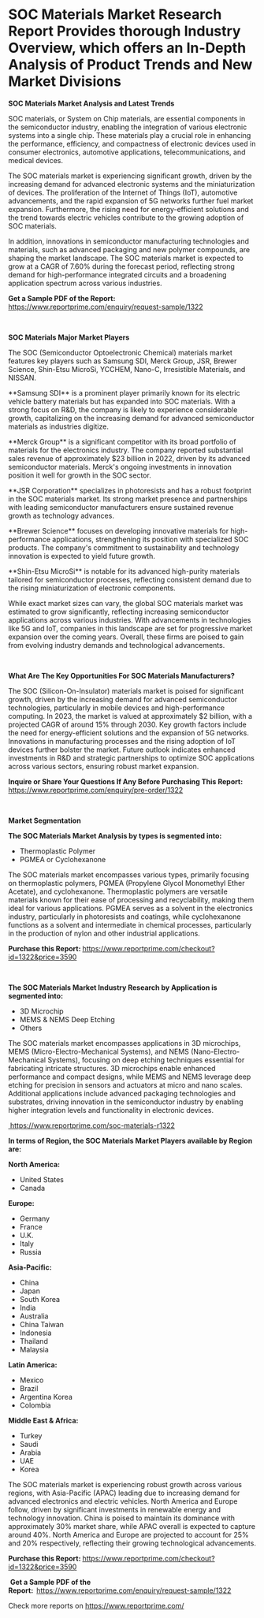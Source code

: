 <p><h1>SOC Materials Market Research Report Provides thorough Industry Overview, which offers an In-Depth Analysis of Product Trends and New Market Divisions</h1></p><p><strong>SOC Materials Market Analysis and Latest Trends</strong></p>
<p><p>SOC materials, or System on Chip materials, are essential components in the semiconductor industry, enabling the integration of various electronic systems into a single chip. These materials play a crucial role in enhancing the performance, efficiency, and compactness of electronic devices used in consumer electronics, automotive applications, telecommunications, and medical devices.</p><p>The SOC materials market is experiencing significant growth, driven by the increasing demand for advanced electronic systems and the miniaturization of devices. The proliferation of the Internet of Things (IoT), automotive advancements, and the rapid expansion of 5G networks further fuel market expansion. Furthermore, the rising need for energy-efficient solutions and the trend towards electric vehicles contribute to the growing adoption of SOC materials.</p><p>In addition, innovations in semiconductor manufacturing technologies and materials, such as advanced packaging and new polymer compounds, are shaping the market landscape. The SOC materials market is expected to grow at a CAGR of 7.60% during the forecast period, reflecting strong demand for high-performance integrated circuits and a broadening application spectrum across various industries.</p></p>
<p><strong>Get a Sample PDF of the Report:&nbsp;</strong> <a href="https://www.reportprime.com/enquiry/request-sample/1322?utm_campaign=2265&utm_medium=2&utm_source=Github&utm_content=ia&utm_term=18032025&utm_id=soc-materials">https://www.reportprime.com/enquiry/request-sample/1322</a></p>
<p>&nbsp;</p>
<p><strong>SOC Materials Major Market Players</strong></p>
<p><p>The SOC (Semiconductor Optoelectronic Chemical) materials market features key players such as Samsung SDI, Merck Group, JSR, Brewer Science, Shin-Etsu MicroSi, YCCHEM, Nano-C, Irresistible Materials, and NISSAN. </p><p>**Samsung SDI** is a prominent player primarily known for its electric vehicle battery materials but has expanded into SOC materials. With a strong focus on R&D, the company is likely to experience considerable growth, capitalizing on the increasing demand for advanced semiconductor materials as industries digitize.</p><p>**Merck Group** is a significant competitor with its broad portfolio of materials for the electronics industry. The company reported substantial sales revenue of approximately $23 billion in 2022, driven by its advanced semiconductor materials. Merck's ongoing investments in innovation position it well for growth in the SOC sector.</p><p>**JSR Corporation** specializes in photoresists and has a robust footprint in the SOC materials market. Its strong market presence and partnerships with leading semiconductor manufacturers ensure sustained revenue growth as technology advances.</p><p>**Brewer Science** focuses on developing innovative materials for high-performance applications, strengthening its position with specialized SOC products. The company's commitment to sustainability and technology innovation is expected to yield future growth.</p><p>**Shin-Etsu MicroSi** is notable for its advanced high-purity materials tailored for semiconductor processes, reflecting consistent demand due to the rising miniaturization of electronic components.</p><p>While exact market sizes can vary, the global SOC materials market was estimated to grow significantly, reflecting increasing semiconductor applications across various industries. With advancements in technologies like 5G and IoT, companies in this landscape are set for progressive market expansion over the coming years. Overall, these firms are poised to gain from evolving industry demands and technological advancements.</p></p>
<p>&nbsp;</p>
<p><strong>What Are The Key Opportunities For SOC Materials Manufacturers?</strong></p>
<p><p>The SOC (Silicon-On-Insulator) materials market is poised for significant growth, driven by the increasing demand for advanced semiconductor technologies, particularly in mobile devices and high-performance computing. In 2023, the market is valued at approximately $2 billion, with a projected CAGR of around 15% through 2030. Key growth factors include the need for energy-efficient solutions and the expansion of 5G networks. Innovations in manufacturing processes and the rising adoption of IoT devices further bolster the market. Future outlook indicates enhanced investments in R&D and strategic partnerships to optimize SOC applications across various sectors, ensuring robust market expansion.</p></p>
<p><strong>Inquire or Share Your Questions If Any Before Purchasing This Report:</strong> <a href="https://www.reportprime.com/enquiry/pre-order/1322?utm_campaign=2265&utm_medium=2&utm_source=Github&utm_content=ia&utm_term=18032025&utm_id=soc-materials">https://www.reportprime.com/enquiry/pre-order/1322</a></p>
<p>&nbsp;</p>
<p><strong>Market Segmentation</strong></p>
<p><strong>The SOC Materials Market Analysis by types is segmented into:</strong></p>
<p><ul><li>Thermoplastic Polymer</li><li>PGMEA or Cyclohexanone</li></ul></p>
<p><p>The SOC materials market encompasses various types, primarily focusing on thermoplastic polymers, PGMEA (Propylene Glycol Monomethyl Ether Acetate), and cyclohexanone. Thermoplastic polymers are versatile materials known for their ease of processing and recyclability, making them ideal for various applications. PGMEA serves as a solvent in the electronics industry, particularly in photoresists and coatings, while cyclohexanone functions as a solvent and intermediate in chemical processes, particularly in the production of nylon and other industrial applications.</p></p>
<p><strong>Purchase this Report:&nbsp;</strong><a href="https://www.reportprime.com/checkout?id=1322&price=3590&utm_campaign=2265&utm_medium=2&utm_source=Github&utm_content=ia&utm_term=18032025&utm_id=soc-materials">https://www.reportprime.com/checkout?id=1322&price=3590</a></p>
<p>&nbsp;</p>
<p><strong>The SOC Materials Market Industry Research by Application is segmented into:</strong></p>
<p><ul><li>3D Microchip</li><li>MEMS & NEMS Deep Etching</li><li>Others</li></ul></p>
<p><p>The SOC materials market encompasses applications in 3D microchips, MEMS (Micro-Electro-Mechanical Systems), and NEMS (Nano-Electro-Mechanical Systems), focusing on deep etching techniques essential for fabricating intricate structures. 3D microchips enable enhanced performance and compact designs, while MEMS and NEMS leverage deep etching for precision in sensors and actuators at micro and nano scales. Additional applications include advanced packaging technologies and substrates, driving innovation in the semiconductor industry by enabling higher integration levels and functionality in electronic devices.</p></p>
<p><a href="https://www.reportprime.com/soc-materials-r1322?utm_campaign=2265&utm_medium=2&utm_source=Github&utm_content=ia&utm_term=18032025&utm_id=soc-materials">&nbsp;https://www.reportprime.com/soc-materials-r1322</a></p>
<p><strong>In terms of Region, the SOC Materials Market Players available by Region are:</strong></p>
<p>
    <p> <strong> North America: </strong>
        <ul>
            <li>United States</li>
            <li>Canada</li>
        </ul>
        </p> 
    <p> <strong> Europe: </strong>
        <ul>
            <li>Germany</li>
            <li>France</li>
            <li>U.K.</li>
            <li>Italy</li>
            <li>Russia</li>
        </ul>
        </p> 
    <p> <strong> Asia-Pacific: </strong>
        <ul>
            <li>China</li>
            <li>Japan</li>
            <li>South Korea</li>
            <li>India</li>
            <li>Australia</li>
            <li>China Taiwan</li>
            <li>Indonesia</li>
            <li>Thailand</li>
            <li>Malaysia</li>
        </ul>
        </p> 
    <p> <strong> Latin America: </strong>
        <ul>
            <li>Mexico</li>
            <li>Brazil</li>
            <li>Argentina Korea</li>
            <li>Colombia</li>
        </ul>
        </p> 
    <p> <strong> Middle East & Africa: </strong>
        <ul>
            <li>Turkey</li>
            <li>Saudi</li>
            <li>Arabia</li>
            <li>UAE</li>
            <li>Korea</li>
        </ul>
    </p>
    </p>
<p><p>The SOC materials market is experiencing robust growth across various regions, with Asia-Pacific (APAC) leading due to increasing demand for advanced electronics and electric vehicles. North America and Europe follow, driven by significant investments in renewable energy and technology innovation. China is poised to maintain its dominance with approximately 30% market share, while APAC overall is expected to capture around 40%. North America and Europe are projected to account for 25% and 20% respectively, reflecting their growing technological advancements.</p></p>
<p><strong>Purchase this Report: </strong><a href="https://www.reportprime.com/checkout?id=1322&price=3590&utm_campaign=2265&utm_medium=2&utm_source=Github&utm_content=ia&utm_term=18032025&utm_id=soc-materials">https://www.reportprime.com/checkout?id=1322&price=3590</a></p>
<p>&nbsp;<strong>Get a Sample PDF of the Report:&nbsp;&nbsp;</strong><a href="https://www.reportprime.com/enquiry/request-sample/1322?utm_campaign=2265&utm_medium=2&utm_source=Github&utm_content=ia&utm_term=18032025&utm_id=soc-materials">https://www.reportprime.com/enquiry/request-sample/1322</a></p>
<p><strong></strong></p>
<p>Check more reports on <a href="https://www.reportprime.com/?utm_campaign=2265&utm_medium=2&utm_source=Github&utm_content=ia&utm_term=18032025&utm_id=soc-materials">https://www.reportprime.com/</a></p>